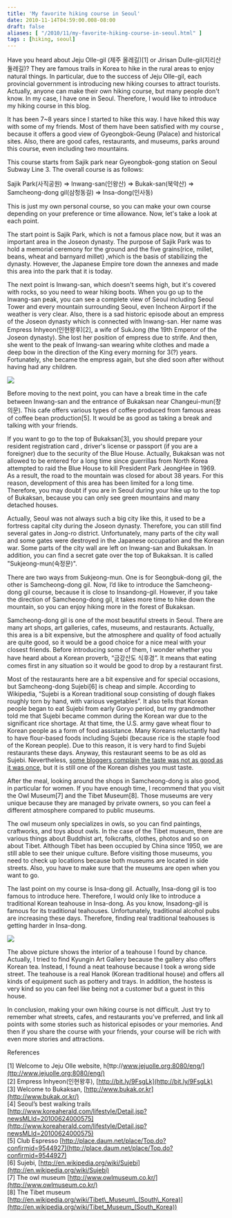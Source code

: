 ```yaml
---
title: 'My favorite hiking course in Seoul'
date: 2010-11-14T04:59:00.008-08:00
draft: false
aliases: [ "/2010/11/my-favorite-hiking-course-in-seoul.html" ]
tags : [hiking, seoul]
---
```


Have you heard about Jeju Olle-gil (제주 올레길)\[1\] or Jirisan Dulle-gil(지리산 둘레길)? They are famous trails in Korea to hike in the rural areas to enjoy natural things. In particular, due to the success of Jeju Olle-gil, each provincial government is introducing new hiking courses to attract tourists. Actually, anyone can make their own hiking course, but many people don't know. In my case, I have one in Seoul. Therefore, I would like to introduce my hiking course in this blog.  
  
It has been 7~8 years since I started to hike this way. I have hiked this way with some of my friends. Most of them have been satisfied with my course , because it offers a good view of Gyeongbok-Geung (Palace) and historical sites. Also, there are good cafes, restaurants, and museums, parks around this course, even including two mountains.  
  
This course starts from Sajik park near Gyeongbok-gong station on Seoul Subway Line 3. The overall course is as follows:  
  
Sajik Park(사직공원) => Inwang-san(인왕산) => Bukak-san(북악산) => Samcheong-dong gil(삼청동길) => Insa-dong(인사동)  
  
This is just my own personal course, so you can make your own course depending on your preference or time allowance. Now, let's take a look at each point.  
  
The start point is Sajik Park, which is not a famous place now, but it was an important area in the Joseon dynasty. The purpose of Sajik Park was to hold a memorial ceremony for the ground and the five grains(rice, millet, beans, wheat and barnyard millet) ,which is the basis of stabilizing the dynasty. However, the Japanese Empire tore down the annexes and made this area into the park that it is today.  
  
The next point is Inwang-san, which doesn't seems high, but it's covered with rocks, so you need to wear hiking boots. When you go up to the Inwang-san peak, you can see a complete view of Seoul including Seoul Tower and every mountain surrounding Seoul, even Incheon Airport if the weather is very clear. Also, there is a sad historic episode about an empress of the Joseon dynasty which is connected with Inwang-san. Her name was Empress Inhyeon(인현왕후)\[2\], a wife of SukJong (the 19th Emperor of the Joseon dynasty). She lost her position of empress due to strife. And then, she went to the peak of Inwang-san wearing white clothes and made a deep bow in the direction of the King every morning for 3(?) years. Fortunately, she became the empress again, but she died soon after without having had any children.  
  

![](https://lh6.googleusercontent.com/QR3nI5Rr8wB_E8-zfNcXd_5ySazivnh7eAku-9jasJqFQg2oeHJEOozJsZyOupONnhqYBbQNCirdAO-Dlw8BJH5saDm1VzS1YXwhcQxLqvkGRLceNw)

  
Before moving to the next point, you can have a break time in the cafe between Inwang-san and the entrance of Bukaksan near Changeui-mun(창의문). This cafe offers various types of coffee produced from famous areas of coffee bean production\[5\]. It would be as good as taking a break and talking with your friends.  
  
If you want to go to the top of Bukaksan\[3\], you should prepare your resident registration card , driver's license or passport (if you are a foreigner) due to the security of the Blue House. Actually, Bukaksan was not allowed to be entered for a long time since guerrillas from North Korea attempted to raid the Blue House to kill President Park JeongHee in 1969. As a result, the road to the mountain was closed for about 38 years. For this reason, development of this area has been limited for a long time. Therefore, you may doubt if you are in Seoul during your hike up to the top of Bukaksan, because you can only see green mountains and many detached houses.  
  
Actually, Seoul was not always such a big city like this, it used to be a fortress capital city during the Joseon dynasty. Therefore, you can still find several gates in Jong-ro district. Unfortunately, many parts of the city wall and some gates were destroyed in the Japanese occupation and the Korean war. Some parts of the city wall are left on Inwang-san and Bukaksan. In addition, you can find a secret gate over the top of Bukaksan. It is called "Sukjeong-mun(숙정문)".  
  
There are two ways from Sukjeong-mun. One is for Seongbuk-dong gil, the other is Samcheong-dong gil. Now, I’d like to introduce the Samcheong-dong gil course, because it is close to Insandong-gil. However, if you take the direction of Samcheong-dong gil, it takes more time to hike down the mountain, so you can enjoy hiking more in the forest of Bukaksan.  
  
Samcheong-dong gil is one of the most beautiful streets in Seoul. There are many art shops, art galleries, cafes, museums, and restaurants. Actually, this area is a bit expensive, but the atmosphere and quality of food actually are quite good, so it would be a good choice for a nice meal with your closest friends. Before introducing some of them, I wonder whether you have heard about a Korean proverb, “금강산도 식후경”. It means that eating comes first in any situation so it would be good to drop by a restaurant first.  
  
Most of the restaurants here are a bit expensive and for special occasions, but Samcheong-dong Sujebi\[6\] is cheap and simple. According to Wikipedia, “Sujebi is a Korean traditional soup consisting of dough flakes roughly torn by hand, with various vegetables”. It also tells that Korean people began to eat Sujebi from early Goryo period, but my grandmother told me that Sujebi became common during the Korean war due to the significant rice shortage. At that time, the U.S. army gave wheat flour to Korean people as a form of food assistance. Many Koreans reluctantly had to have flour-based foods including Sujebi (because rice is the staple food of the Korean people). Due to this reason, it is very hard to find Sujebi restaurants these days. Anyway, this restaurant seems to be as old as Sujebi. Nevertheless, [some bloggers complain the taste was not as good as it was once](http://lalawin.com/entry/Samchungdong-Sugebi), but it is still one of the Korean dishes you must taste.  
  
After the meal, looking around the shops in Samcheong-dong is also good, in particular for women. If you have enough time, I recommend that you visit the Owl Museum\[7\] and the Tibet Museum\[8\]. Those museums are very unique because they are managed by private owners, so you can feel a different atmosphere compared to public museums.  
  
The owl museum only specializes in owls, so you can find paintings, craftworks, and toys about owls. In the case of the Tibet museum, there are various things about Buddhist art, folkcrafts, clothes, photos and so on about Tibet. Although Tibet has been occupied by China since 1950, we are still able to see their unique culture. Before visiting those museums, you need to check up locations because both museums are located in side streets. Also, you have to make sure that the museums are open when you want to go.  
  
The last point on my course is Insa-dong gil. Actually, Insa-dong gil is too famous to introduce here. Therefore, I would only like to introduce a traditional Korean teahouse in Insa-dong. As you know, Insadong-gil is famous for its traditional teahouses. Unfortunately, traditional alcohol pubs are increasing these days. Therefore, finding real traditional teahouses is getting harder in Insa-dong.  
  

  

![](https://lh6.googleusercontent.com/ZMk27QbHIe8MDxa5QJYpmv7CUm62UPGne2H32nNjWDM_hhAxpQMuvTSmgT7Lce5u7f_Wxt78GIQ6w439UtY4SPenkbi6D2yC3yCPHI1G8CJVXKIRRw)

  
The above picture shows the interior of a teahouse I found by chance. Actually, I tried to find Kyungin Art Gallery because the gallery also offers Korean tea. Instead, I found a neat teahouse because I took a wrong side street. The teahouse is a real Hanok (Korean traditional house) and offers all kinds of equipment such as pottery and trays. In addition, the hostess is very kind so you can feel like being not a customer but a guest in this house.  
  
In conclusion, making your own hiking course is not difficult. Just try to remember what streets, cafes, and restaurants you’ve preferred, and link all points with some stories such as historical episodes or your memories. And then if you share the course with your friends, your course will be rich with even more stories and attractions.  
  
References  
  
\[1\] Welcome to Jeju Olle website, h[ttp://www.jejuolle.org:8080/eng/](ttp://www.jejuolle.org:8080/eng/)  
\[2\] Empress Inhyeon(인현왕후), [http://bit.ly/9FsgLk](http://bit.ly/9FsgLk)  
\[3\] Welcome to Bukaksan, [http://www.bukak.or.kr](http://www.bukak.or.kr/)  
\[4\] Seoul’s best walking trails [http://www.koreaherald.com/lifestyle/Detail.jsp?newsMLId=20100624000575](http://www.koreaherald.com/lifestyle/Detail.jsp?newsMLId=20100624000575)  
\[5\] Club Espresso [http://place.daum.net/place/Top.do?confirmid=9544927](http://place.daum.net/place/Top.do?confirmid=9544927)  
\[6\] Sujebi, [http://en.wikipedia.org/wiki/Sujebi](http://en.wikipedia.org/wiki/Sujebi)  
\[7\] The owl museum [http://www.owlmuseum.co.kr/](http://www.owlmuseum.co.kr/)  
\[8\] The Tibet museum [http://en.wikipedia.org/wiki/Tibet\_Museum\_(South\_Korea)](http://en.wikipedia.org/wiki/Tibet_Museum_(South_Korea))
